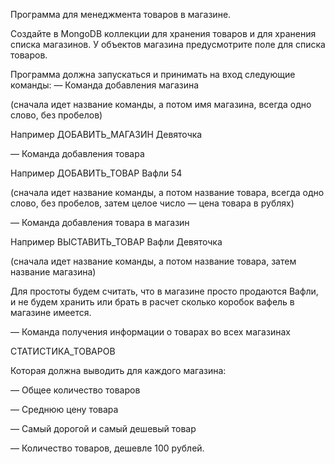 Программа для менеджмента товаров в магазине.

Создайте в MongoDB коллекции для хранения товаров и для хранения списка магазинов.
У объектов магазина предусмотрите поле для списка товаров.

Программа должна запускаться и принимать на вход следующие команды:
— Команда добавления магазина

(сначала идет название команды, а потом имя магазина, всегда одно слово, без пробелов)

Например ДОБАВИТЬ_МАГАЗИН Девяточка

— Команда добавления товара

Например ДОБАВИТЬ_ТОВАР Вафли 54

(сначала идет название команды, а потом название товара, всегда одно слово, без пробелов, затем целое число — цена товара в рублях)

— Команда добавления товара в магазин

Например ВЫСТАВИТЬ_ТОВАР Вафли Девяточка

(сначала идет название команды, а потом название товара, затем название магазина)

Для простоты будем считать, что в магазине просто продаются Вафли, и не будем хранить или брать в расчет сколько коробок вафель в магазине имеется.

— Команда получения информации о товарах во всех магазинах

СТАТИСТИКА_ТОВАРОВ

Которая должна выводить для каждого магазина:

— Общее количество товаров

— Среднюю цену товара

— Самый дорогой и самый дешевый товар

— Количество товаров, дешевле 100 рублей.